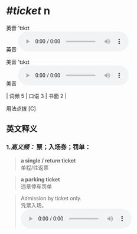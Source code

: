 # ***\#ticket*** n
英音 'tɪkɪt  
英音
<audio src="./media/ticket-B.aac" controls="controls"></audio>

美音 'tɪkɪt  
美音
<audio src="./media/ticket.aac" controls="controls"></audio>



| 词频 5 | 口语 3 | 书面 2 |  

用法点拨  [C]

英文释义
---
### 1.*高义频：* **票；入场券；罚单：**  

 > **a single / return ticket**  
 > 单程/往返票    

 > **a parking ticket**   
 > 违章停车罚单    

 > Admission by ticket only.   
 > 凭票入场。    
<audio src="./media/ticket-1.aac" controls="controls"></audio>


